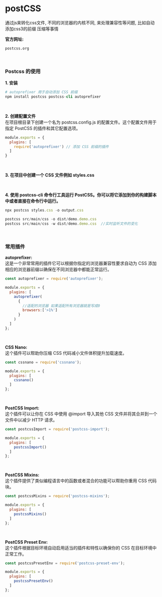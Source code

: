 # postCSS
通过js来转化css文件, 不同的浏览器的内核不同, 来处理兼容性等问题, 比如自动添加css3的前缀 压缩等事情

**官方网址:**
```s
postcss.org
```

<br>

### Postcss 的使用

**1. 安装**
```s
# autoprefixer 用于自动添加 CSS 前缀
npm install postcss postcss-cli autoprefixer
```

<br>

**2. 创建配置文件**  
在项目根目录下创建一个名为 postcss.config.js 的配置文件。这个配置文件用于指定 PostCSS 的插件和其它配置选项。
```js
module.exports = {
  plugins: [
    require('autoprefixer') // 添加 CSS 前缀的插件
  ]
}
```

<br>

**3. 在项目中创建一个 CSS 文件例如 styles.css**    

<br>

**4. 使用 postcss-cli 命令行工具运行 PostCSS。你可以将它添加到你的构建脚本中或者直接在命令行中运行。**

```js
npx postcss styles.css -o output.css

postcss src/main/css -o dist/demo.demo.css
postcss src/main/css -w dist/demo.demo.css  //实时监听文件的变化
```

<br>

### 常用插件

**autoprefixer:**   
这是一个非常常用的插件它可以根据你指定的浏览器兼容性要求自动为 CSS 添加相应的浏览器前缀以确保在不同浏览器中都能正常运行。
```js
const autoprefixer = require('autoprefixer');

module.exports = {
  plugins: [
    autoprefixer(
      {
        //适配的浏览器 如果适配所有浏览器就是写成0
        browsers:['>1%']
      }
    )
  ]
};
```

<br>

**CSS Nano:**  
这个插件可以帮助你压缩 CSS 代码减小文件体积提升加载速度。
```js
const cssnano = require('cssnano');

module.exports = {
  plugins: [
    cssnano()
  ]
};

```

<br>

**PostCSS Import:**  
这个插件可以让你在 CSS 中使用 @import 导入其他 CSS 文件并将其合并到一个文件中以减少 HTTP 请求。
```js
const postcssImport = require('postcss-import');

module.exports = {
  plugins: [
    postcssImport()
  ]
};

```


<br>

**PostCSS Mixins:**  
这个插件提供了类似编程语言中的函数或者混合的功能可以帮助你重用 CSS 代码块。
```js
const postcssMixins = require('postcss-mixins');

module.exports = {
  plugins: [
    postcssMixins()
  ]
};

```

<br>

**PostCSS Preset Env:**  
这个插件根据目标环境自动启用适当的插件和特性以确保你的 CSS 在目标环境中正常工作。
```js
const postcssPresetEnv = require('postcss-preset-env');

module.exports = {
  plugins: [
    postcssPresetEnv()
  ]
};
```